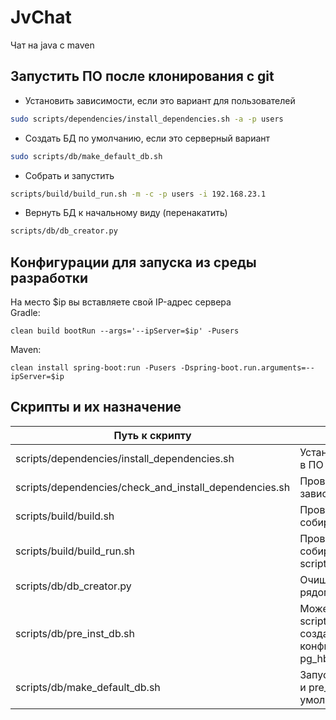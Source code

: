 # JvChat
Чат на java с maven
## Запустить ПО после клонирования с git
- Установить зависимости, если это вариант для пользователей
``` bash
sudo scripts/dependencies/install_dependencies.sh -a -p users
```
- Создать БД по умолчанию, если это серверный вариант
``` bash
sudo scripts/db/make_default_db.sh
```
- Собрать и запустить
``` bash
scripts/build/build_run.sh -m -c -p users -i 192.168.23.1
```
- Вернуть БД к начальному виду (перенакатить)
``` bash
scripts/db/db_creator.py
```
## Конфигурации для запуска из среды разработки
На место $ip вы вставляете свой IP-адрес сервера  
Gradle:
```
clean build bootRun --args='--ipServer=$ip' -Pusers
```
Maven:
```
clean install spring-boot:run -Pusers -Dspring-boot.run.arguments=--ipServer=$ip
```
## Скрипты и их назначение
| Путь к скрипту | Назначение |
| --- | --- |
| scripts/dependencies/install_dependencies.sh | Устанавливает отсутствующие зависимости в ПО |
| scripts/dependencies/check_and_install_dependencies.sh | Проверяет и устанавливает отсутствующие зависимости в ПО |
| scripts/build/build.sh | Проверяет установлены ли зависимости и собирает ПО |
| scripts/build/build_run.sh | Проверяет установлены ли зависимости и собирает с помощью скрипта scripts/build/build.sh и запускает ПО |
| scripts/db/db_creator.py | Очищает и создает заново БД с помощью рядом лежащих скриптов *.sql |
| scripts/db/pre_inst_db.sh | Может установить все зависимости как scripts/dependencies/install_dependencies.sh, создает пользователей с паролями, конфигурирует их в БД, настраивает pg_hba.conf  |
| scripts/db/make_default_db.sh | Запускает скрипты scripts/db/db_creator.py и pre_inst_db.sh с параметрами по умолчанию |
